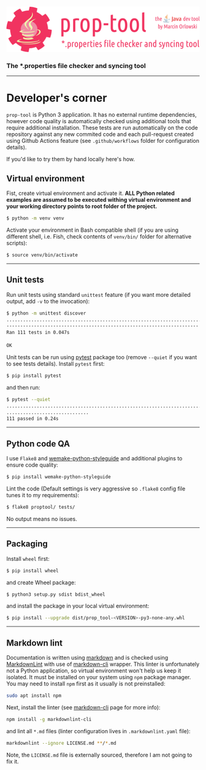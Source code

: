 ![prop-tool logo](../artwork/prop-tool-logo.png)

### The *.properties file checker and syncing tool ###

---

# Developer's corner #

`prop-tool` is Python 3 application. It has no external runtime dependencies, however code quality is automatically checked using
additional tools that require additional installation.  These tests are run automatically on the code repository against
any new commited code and each pull-request created using Github Actions feature (see `.github/workflows` folder for
configuration details).

If you'd like to try them by hand locally here's how.

## Virtual environment ##

Fist, create virtual environment and activate it. **ALL Python related examples are assumed to be executed withing virtual
environment and your working directory points to root folder of the project.**

```bash
$ python -m venv venv
```

Activate your environment in Bash compatible shell (if you are using different shell, i.e. Fish, check contents of `venv/bin/`
folder for alternative scripts):

```bash
$ source venv/bin/activate
```

---

## Unit tests ##

Run unit tests using standard `unittest` feature (if you want more detailed output, add `-v` to the invocation):

```bash
$ python -m unittest discover
...............................................................................................................
----------------------------------------------------------------------
Ran 111 tests in 0.047s

OK
```

Unit tests can be run using [pytest](https://pytest.org/) package too (remove `--quiet` if you want to see
tests details). Install `pytest` first:

```bash
$ pip install pytest
```

and then run:

```bash
$ pytest --quiet
................................................................................. [ 72%]
..............................                                                    [100%]
111 passed in 0.24s
```

---

## Python code QA ##

I use `Flake8` and [wemake-python-styleguide](https://wemake-python-stylegui.de/en/latest/) and additional plugins to
ensure code quality:

```bash
$ pip install wemake-python-styleguide
```

Lint the code (Default settings is very aggressive so `.flake8` config file tunes it to my requirements):

```bash
$ flake8 proptool/ tests/
```

No output means no issues.

---

## Packaging ##

Install `wheel` first:

```bash
$ pip install wheel
```

and create Wheel package:

```bash
$ python3 setup.py sdist bdist_wheel
```

and install the package in your local virtual environment:

```bash
$ pip install --upgrade dist/prop_tool-<VERSION>-py3-none-any.whl
```

---

## Markdown lint ##

Documentation is written using [markdown](https://en.wikipedia.org/wiki/Markdown) and is checked
using [MarkdownLint](https://github.com/DavidAnson/markdownlint)
with use of [markdown-cli](https://github.com/igorshubovych/markdownlint-cli) wrapper. This linter is unfortunately not a Python
application, so virtual environment won't help us keep it isolated. It must be installed on your system using `npm` package manager.
You may need to install `npm` first as it usually is not preinstalled:

```bash
sudo apt install npm
```

Next, install the linter (see [markdown-cli](https://github.com/igorshubovych/markdownlint-cli) page for more info):

```bash
npm install -g markdownlint-cli
```

and lint all `*.md` files (linter configuration lives in `.markdownlint.yaml` file):

```bash
markdownlint --ignore LICENSE.md **/*.md
```

Note, the `LICENSE.md` file is externally sourced, therefore I am not going to fix it.

